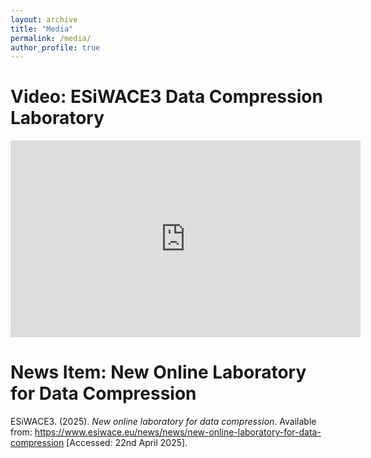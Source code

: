 ```yaml
---
layout: archive
title: "Media"
permalink: /media/
author_profile: true
---
```


Video: ESiWACE3 Data Compression Laboratory
======

<iframe width="560" height="315" src="https://www.youtube-nocookie.com/embed/Zqs2r_GzSF4?si=ywWVW_pv-01Yg5D-&amp;controls=0" title="YouTube video player" frameborder="0" allow="accelerometer; autoplay; clipboard-write; encrypted-media; gyroscope; picture-in-picture; web-share" referrerpolicy="strict-origin-when-cross-origin" allowfullscreen></iframe>

News Item: New Online Laboratory for Data Compression
======

ESiWACE3. (2025). *New online laboratory for data compression*. Available from: <https://www.esiwace.eu/news/news/new-online-laboratory-for-data-compression> [Accessed: 22nd April 2025].
